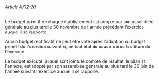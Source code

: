 ###### Article A712-20

Le budget primitif de chaque établissement est adopté par son assemblée générale au plus tard le 30 novembre de l'année précédant l'exercice auquel il se rapporte.

Aucun budget rectificatif ne peut être voté après l'adoption du budget primitif de l'exercice suivant ni, en tout état de cause, après la clôture de l'exercice.

Le budget exécuté, auquel sont joints le compte de résultat, le bilan et l'annexe, est adopté par son assemblée générale au plus tard le 30 juin de l'année suivant l'exercice auquel il se rapporte.

